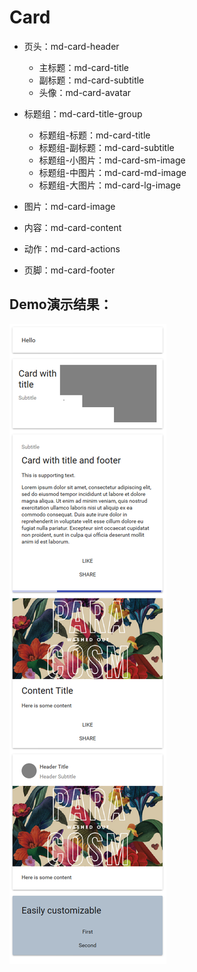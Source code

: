 # Card
* 页头：md-card-header
	* 主标题：md-card-title
	* 副标题：md-card-subtitle
	* 头像：md-card-avatar

* 标题组：md-card-title-group
	* 标题组-标题：md-card-title
	* 标题组-副标题：md-card-subtitle
	* 标题组-小图片：md-card-sm-image
	* 标题组-中图片：md-card-md-image
	* 标题组-大图片：md-card-lg-image

* 图片：md-card-image
* 内容：md-card-content
* 动作：md-card-actions
* 页脚：md-card-footer

## Demo演示结果：
![Demo](card_demo.png)